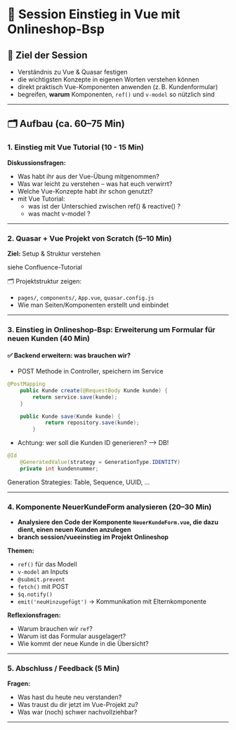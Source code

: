 # 🧠 Session Einstieg in Vue mit Onlineshop-Bsp

## 🎯 Ziel der Session
- Verständnis zu Vue & Quasar festigen
- die wichtigsten Konzepte in eigenen Worten verstehen können
- direkt praktisch Vue-Komponenten anwenden (z. B. Kundenformular)
- begreifen, **warum** Komponenten, `ref()` und `v-model` so nützlich sind

---

## 🗂️ Aufbau (ca. 60–75 Min)

### 1. Einstieg mit Vue Tutorial (10 - 15 Min)

**Diskussionsfragen:**
- Was habt ihr aus der Vue-Übung mitgenommen?
- Was war leicht zu verstehen – was hat euch verwirrt?
- Welche Vue-Konzepte habt ihr schon genutzt?
- mit Vue Tutorial:
    - was ist der Unterschied zwischen ref() & reactive() ?
    - was macht v-model ? 
---


### 2. Quasar + Vue Projekt von Scratch (5–10 Min)
**Ziel:** Setup & Struktur verstehen

siehe Confluence-Tutorial

🗂️ Projektstruktur zeigen:
- `pages/`, `components/`, `App.vue`, `quasar.config.js`
- Wie man Seiten/Komponenten erstellt und einbindet

---

### 3. Einstieg in Onlineshop-Bsp: Erweiterung um Formular für neuen Kunden (40 Min)

#### ✅ Backend erweitern: was brauchen wir?
- POST Methode in Controller, speichern im Service
```java
@PostMapping
    public Kunde create(@RequestBody Kunde kunde) {
        return service.save(kunde);
    }

    public Kunde save(Kunde kunde) {
            return repository.save(kunde);
        }
```

- Achtung: wer soll die Kunden ID generieren? --> DB!
```java
@Id
    @GeneratedValue(strategy = GenerationType.IDENTITY)
    private int kundennummer;
```
Generation Strategies: Table, Sequence, UUID, ...

---

### 4. Komponente NeuerKundeForm analysieren (20–30 Min)

- **Analysiere den Code der Komponente `NeuerKundeForm.vue`, die dazu dient, einen neuen Kunden anzulegen**
- **branch session/vueeinstieg im Projekt Onlineshop** 

**Themen:**
- `ref()` für das Modell
- `v-model` an Inputs
- `@submit.prevent`
- `fetch()` mit POST
- `$q.notify()`
- `emit('neuHinzugefügt')` → Kommunikation mit Elternkomponente

**Reflexionsfragen:**
- Warum brauchen wir `ref`?
- Warum ist das Formular ausgelagert?
- Wie kommt der neue Kunde in die Übersicht?

---

### 5. Abschluss / Feedback (5 Min)

**Fragen:**
- Was hast du heute neu verstanden?
- Was traust du dir jetzt im Vue-Projekt zu?
- Was war (noch) schwer nachvollziehbar?

---
